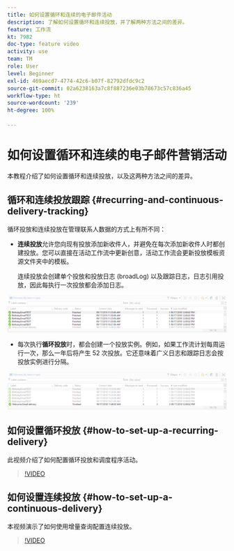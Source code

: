 ```yaml
---
title: 如何设置循环和连续的电子邮件活动
description: 了解如何设置循环和连续投放，并了解两种方法之间的差异。
feature: 工作流
kt: 7982
doc-type: feature video
activity: use
team: TM
role: User
level: Beginner
exl-id: 469aecd7-4774-42c6-b07f-82792dfdc9c2
source-git-commit: 02a6238163a7c8f887236e03b78673c57c836a45
workflow-type: ht
source-wordcount: '239'
ht-degree: 100%

---
```


# 如何设置循环和连续的电子邮件营销活动

本教程介绍了如何设置循环和连续投放，以及这两种方法之间的差异。

## 循环和连续投放跟踪 {#recurring-and-continuous-delivery-tracking}

循环投放和连续投放在管理联系人数据的方式上有所不同：

* **连续投放**&#x200B;允许您向现有投放添加新收件人，并避免在每次添加新收件人时都创建投放。您可以直接在活动工作流中更新创意，活动工作流会更新投放模板资源文件夹中的模板。

   连续投放会创建单个投放和投放日志 (broadLog) 以及跟踪日志，日志引用投放，因此每执行一次投放都会添加日志。

![连续投放](/help/assets/delivery_continuous.jpg)

* 每次执行&#x200B;**循环投放**&#x200B;时，都会创建一个投放实例。例如，如果工作流计划每周运行一次，那么一年后将产生 52 次投放。它还意味着广义日志和跟踪日志会按投放实例进行分隔。

![循环投放](/help/assets/delivery_recurring.jpg)

## 如何设置循环投放 {#how-to-set-up-a-recurring-delivery}

此视频介绍了如何配置循环投放和调度程序活动。

>[!VIDEO](https://video.tv.adobe.com/v/25040?quality=12)

## 如何设置连续投放 {#how-to-set-up-a-continuous-delivery}

本视频演示了如何使用增量查询配置连续投放。

>[!VIDEO](https://video.tv.adobe.com/v/25039?quality=12)
